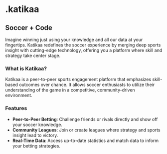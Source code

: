 # .katikaa
## Soccer + Code

Imagine winning just using your knowledge and all our data at your fingertips. Katikaa redefines the soccer experience by merging deep sports insight with cutting-edge technology, offering you a platform where skill and strategy take center stage.

### What is Katikaa?
Katikaa is a peer-to-peer sports engagement platform that emphasizes skill-based outcomes over chance. It allows soccer enthusiasts to utilize their understanding of the game in a competitive, community-driven environment. 

### Features
- **Peer-to-Peer Betting**: Challenge friends or rivals directly and show off your soccer knowledge.
- **Community Leagues**: Join or create leagues where strategy and sports insight lead to victory.
- **Real-Time Data**: Access up-to-date statistics and match data to inform your betting strategies.


